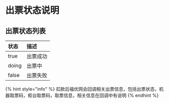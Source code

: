 # 出票状态说明

## 出票状态列表

| 状态 | 描述 |
| :--- | :--- |
| true | 出票成功 |
| doing | 出票中 |
| false | 出票失败 |

{% hint style="info" %}
扣款后福优网会回调相关出票信息，包括出票状态，机器取票码，柜台取票码，取票信息，相关信息在回调中有说明
{% endhint %}



